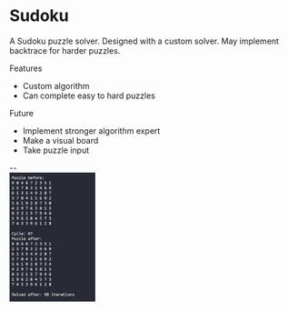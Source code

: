 # Sudoku

A Sudoku puzzle solver. Designed with a custom solver. May implement backtrace for harder puzzles. 

Features
- Custom algorithm
- Can complete easy to hard puzzles  

Future
- Implement stronger algorithm expert
- Make a visual board
- Take puzzle input  

--  
<img src="./img/solve_hard.jpg" alt="Board Solve" style="width: 30%; height: 25%;"> 